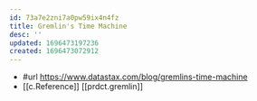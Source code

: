```yaml
---
id: 73a7e2zni7a0pw59ix4n4fz
title: Gremlin's Time Machine
desc: ''
updated: 1696473197236
created: 1696473072912
---
```


- #url https://www.datastax.com/blog/gremlins-time-machine
- [[c.Reference]] [[prdct.gremlin]]